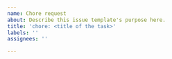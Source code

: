 ```yaml
---
name: Chore request
about: Describe this issue template's purpose here.
title: 'chore: <title of the task>'
labels: ''
assignees: ''

---
```



